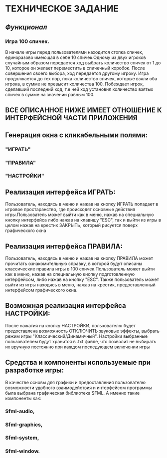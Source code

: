 # **ТЕХНИЧЕСКОЕ ЗАДАНИЕ**

## *Функционал*

### Игра 100 спичек.
В начале игры перед пользователями находится стопка спичек,
единоразово имеющая в себе 10 спичек.Одному из двух игроков случайным образом
передается ход выбрать количество спичек от 1 до 10, которое он желает переместить
в спичечный коробок. После совершения своего выбора, ход передается другому игроку.
Игра продолжается до тех пор, пока количество спичек, которые взяли оба игрока, в сумме 
не превысит количества 100. Побеждает игрок, сделавший последний ход, т.е чей ход 
установил количество взятых спичек в сумме на значении равным 100.

 
## ВСЕ ОПИСАННОЕ НИЖЕ ИМЕЕТ ОТНОШЕНИЕ К ИНТЕРФЕЙСНОЙ ЧАСТИ ПРИЛОЖЕНИЯ
## Генерация окна с кликабельными полями:

### "ИГРАТЬ" <PLAY>
### "ПРАВИЛА" <RULES>
### "НАСТРОЙКИ" <SETTINGS>

## Реализация интерфейса ИГРАТЬ:

Пользователь, находясь в меню и нажав на кнопку ИГРАТЬ
попадает в игровое простаранство, где происходят основные 
действия игры.Пользователь может выйти как в меню, нажав на специальную 
кнопку интерфейса либо нажав на клавишу "ESC", так и выйти из игры в целом
нажав на крестик ЗАКРЫТЬ, который рисуется поверх графического окна

## Реализация интерфейса ПРАВИЛА:
Пользователь, находясь в меню и нажав на кнопку ПРАВИЛА
может прочитать ознакомительную справку, в которой будут описаны 
классические правила игры в 100 спичек.Пользователь может выйти как в меню,
нажав на специальную кнопку подготовленную интерфейсом, либо нажав на кнопку "ESC".
Также пользователь может выйти из игры находясь в меню, нажав на крестик, предоставленный 
интерфейсом графического окна.

## Возможная реализация интерфейса НАСТРОЙКИ:
После нажатия на кнопку НАСТРОЙКИ, пользователю будет предоставлена
возможность ОТКЛЮЧИТЬ звуковые эффекты, выбрать режим игры "Классический/Динамичный".
Настройки выбранные пользователем будут хранится в .txt файле, что позволит не выбирать
их вручную постоянно при каждом последующем включении игры

## Средства и компоненты используемые при разработке игры:
В качестве основы для графики и предоставления пользователю
возможности удобного взаимодействия и интерфейсом программы
была выбрана графическая библиотека SFML. А именно такие компоненты как:
### Sfml-audio,
### Sfml-graphics,
### Sfml-system,
### Sfml-window.
